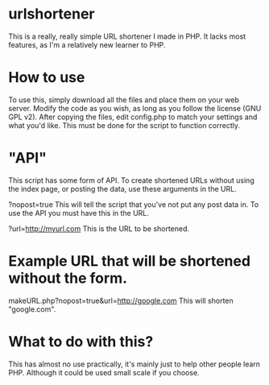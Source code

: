 # urlshortener
This is a really, really simple URL shortener I made in PHP.
It lacks most features, as I'm a relatively new learner to PHP.

# How to use
To use this, simply download all the files and place them on your web server.
Modify the code as you wish, as long as you follow the license (GNU GPL v2).
After copying the files, edit config.php to match your settings and what you'd like.
This must be done for the script to function correctly.

# "API"
This script has some form of API. To create shortened URLs without using the index page, or posting the data, use these arguments in the URL.

?nopost=true
This will tell the script that you've not put any post data in. To use the API you must have this in the URL.

?url=http://myurl.com
This is the URL to be shortened.

# Example URL that will be shortened without the form.
makeURL.php?nopost=true&url=http://google.com
This will shorten "google.com".

# What to do with this?
This has almost no use practically, it's mainly just to help other people learn PHP. Although it could be used small scale if you choose.
